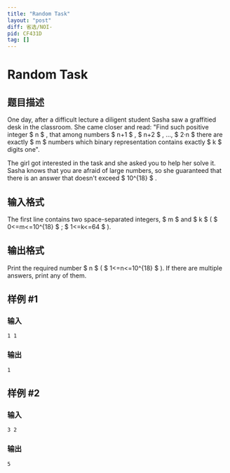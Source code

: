 ```yaml
---
title: "Random Task"
layout: "post"
diff: 省选/NOI-
pid: CF431D
tag: []
---
```


# Random Task

## 题目描述

One day, after a difficult lecture a diligent student Sasha saw a graffitied desk in the classroom. She came closer and read: "Find such positive integer $ n $ , that among numbers $ n+1 $ , $ n+2 $ , ..., $ 2·n $ there are exactly $ m $ numbers which binary representation contains exactly $ k $ digits one".

The girl got interested in the task and she asked you to help her solve it. Sasha knows that you are afraid of large numbers, so she guaranteed that there is an answer that doesn't exceed $ 10^{18} $ .

## 输入格式

The first line contains two space-separated integers, $ m $ and $ k $ ( $ 0<=m<=10^{18} $ ; $ 1<=k<=64 $ ).

## 输出格式

Print the required number $ n $ ( $ 1<=n<=10^{18} $ ). If there are multiple answers, print any of them.

## 样例 #1

### 输入

```
1 1

```

### 输出

```
1

```

## 样例 #2

### 输入

```
3 2

```

### 输出

```
5

```

